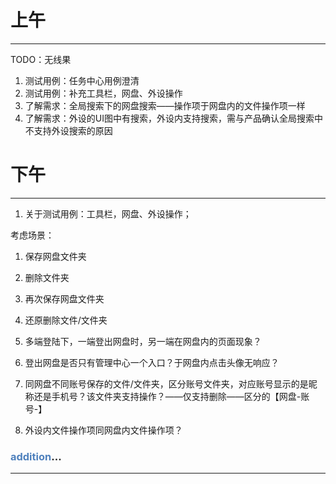 
# 上午
---
TODO：无线果
1. 测试用例：任务中心用例澄清
2. 测试用例：补充工具栏，网盘、外设操作
3. 了解需求：全局搜索下的网盘搜索——操作项于网盘内的文件操作项一样
4. 了解需求：外设的UI图中有搜索，外设内支持搜索，需与产品确认全局搜索中不支持外设搜索的原因


# 下午
---
1. 关于测试用例：工具栏，网盘、外设操作；

考虑场景：
1. 保存网盘文件夹
2. 删除文件夹
3. 再次保存网盘文件夹
4. 还原删除文件/文件夹

1. 多端登陆下，一端登出网盘时，另一端在网盘内的页面现象？
2. 登出网盘是否只有管理中心一个入口？于网盘内点击头像无响应？
3. 同网盘不同账号保存的文件/文件夹，区分账号文件夹，对应账号显示的是昵称还是手机号？该文件夹支持操作？——仅支持删除——区分的【网盘-账号-】

1. 外设内文件操作项同网盘内文件操作项？
### <font color="#4f81bd">addition</font>...
---


